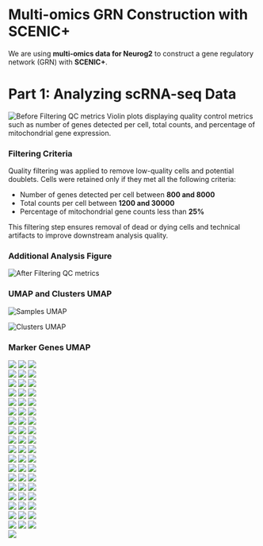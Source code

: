 # Multi-omics GRN Construction with SCENIC+  

We are using **multi-omics data for Neurog2** to construct a gene regulatory network (GRN) with **SCENIC+**.  

# Part 1: Analyzing scRNA-seq Data  

![Before Filtering QC metrics](figures/violin_QC.png)
Violin plots displaying quality control metrics such as number of genes detected per cell, total counts, and percentage of mitochondrial gene expression.

### Filtering Criteria

Quality filtering was applied to remove low-quality cells and potential doublets. Cells were retained only if they met all the following criteria:

- Number of genes detected per cell between **800 and 8000**
- Total counts per cell between **1200 and 30000**
- Percentage of mitochondrial gene counts less than **25%**

This filtering step ensures removal of dead or dying cells and technical artifacts to improve downstream analysis quality.


### Additional Analysis Figure
![After Filtering QC metrics](figures/violin_AfterQC.png)

### UMAP and Clusters UMAP


![Samples UMAP](figures/umap_clustered_mNeurog2_Samples.png)


![Clusters UMAP](figures/umap_clustered_mNeurog2_Clusters.png)

### Marker Genes UMAP 

<img src="figures/umap_clustered_mNeurog2_Abca8a.png"> <img src="figures/umap_clustered_mNeurog2_Ccr2.png"> <img src="figures/umap_clustered_mNeurog2_Hes1.png">  
<img src="figures/umap_clustered_mNeurog2_Notch1.png"> <img src="figures/umap_clustered_mNeurog2_Rlbp1.png"> <img src="figures/umap_clustered_mNeurog2_Acta2.png">  
<img src="figures/umap_clustered_mNeurog2_Chat.png"> <img src="figures/umap_clustered_mNeurog2_Hes5.png"> <img src="figures/umap_clustered_mNeurog2_Nrl.png">  
<img src="figures/umap_clustered_mNeurog2_Rpe65.png"> <img src="figures/umap_clustered_mNeurog2_Apoe.png"> <img src="figures/umap_clustered_mNeurog2_Clusters.png">  
<img src="figures/umap_clustered_mNeurog2_Insm1.png"> <img src="figures/umap_clustered_mNeurog2_Olig2.png"> <img src="figures/umap_clustered_mNeurog2_Sebox.png">  
<img src="figures/umap_clustered_mNeurog2_Aqp4.png"> <img src="figures/umap_clustered_mNeurog2_Csf1r.png"> <img src="figures/umap_clustered_mNeurog2_Isl1.png">  
<img src="figures/umap_clustered_mNeurog2_Otx2.png"> <img src="figures/umap_clustered_mNeurog2_Slc17a7.png"> <img src="figures/umap_clustered_mNeurog2_Arr3.png">  
<img src="figures/umap_clustered_mNeurog2_Elavl3.png"> <img src="figures/umap_clustered_mNeurog2_Kcnj8.png"> <img src="figures/umap_clustered_mNeurog2_Pax2.png">  
<img src="figures/umap_clustered_mNeurog2_Slc1a3.png"> <img src="figures/umap_clustered_mNeurog2_Ascl1.png"> <img src="figures/umap_clustered_mNeurog2_Elavl4.png">  
<img src="figures/umap_clustered_mNeurog2_Lhx1.png"> <img src="figures/umap_clustered_mNeurog2_Pax6.png"> <img src="figures/umap_clustered_mNeurog2_Slc6a9.png">  
<img src="figures/umap_clustered_mNeurog2_Atoh7.png"> <img src="figures/umap_clustered_mNeurog2_Emx1.png"> <img src="figures/umap_clustered_mNeurog2_Lhx2.png">  
<img src="figures/umap_clustered_mNeurog2_Pou4f2.png"> <img src="figures/umap_clustered_mNeurog2_Sox11.png"> <img src="figures/umap_clustered_mNeurog2_Bsn.png">  
<img src="figures/umap_clustered_mNeurog2_Foxn4.png"> <img src="figures/umap_clustered_mNeurog2_Lhx4.png"> <img src="figures/umap_clustered_mNeurog2_Prdm1.png">  
<img src="figures/umap_clustered_mNeurog2_Sox9.png"> <img src="figures/umap_clustered_mNeurog2_Cabp5.png"> <img src="figures/umap_clustered_mNeurog2_Gad1.png">  
<img src="figures/umap_clustered_mNeurog2_Malat1.png"> <img src="figures/umap_clustered_mNeurog2_Prdx6.png"> <img src="figures/umap_clustered_mNeurog2_Tfap2a.png">  
<img src="figures/umap_clustered_mNeurog2_Calb1.png"> <img src="figures/umap_clustered_mNeurog2_Gfap.png"> <img src="figures/umap_clustered_mNeurog2_mt-Atp6.png">  
<img src="figures/umap_clustered_mNeurog2_Rbfox3.png"> <img src="figures/umap_clustered_mNeurog2_Tie1.png"> <img src="figures/umap_clustered_mNeurog2_Calb2.png">  
<img src="figures/umap_clustered_mNeurog2_Glul.png"> <img src="figures/umap_clustered_mNeurog2_Neurog2.png"> <img src="figures/umap_clustered_mNeurog2_Rho.png">  
<img src="figures/umap_clustered_mNeurog2_Vim.png">




